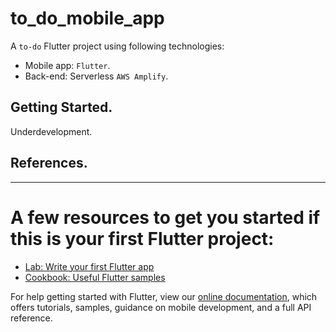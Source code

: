 # to_do_mobile_app

A `to-do` Flutter project using following technologies:
- Mobile app: `Flutter`.
- Back-end: Serverless `AWS Amplify`.

## Getting Started.

Underdevelopment.

## References.

----------------------------------------

# A few resources to get you started if this is your first Flutter project:

- [Lab: Write your first Flutter app](https://flutter.dev/docs/get-started/codelab)
- [Cookbook: Useful Flutter samples](https://flutter.dev/docs/cookbook)

For help getting started with Flutter, view our
[online documentation](https://flutter.dev/docs), which offers tutorials,
samples, guidance on mobile development, and a full API reference.
